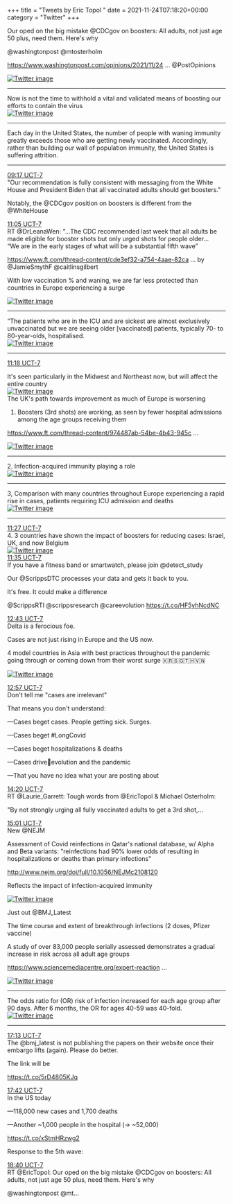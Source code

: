 +++
title = "Tweets by Eric Topol " 
date = 2021-11-24T07:18:20+00:00
category = "Twitter"
+++
<div class="thread"> 
<div class="thread-content"> 
Our oped on the big mistake @CDCgov on boosters: All adults, not just age 50 plus, need them. Here's why

@washingtonpost @mtosterholm 

<a href="https://www.washingtonpost.com/opinions/2021/11/24/cdc-got-it-wrong-it-should-have-urged-all-adults-get-covid-19-booster-shots/" target="_blank" rel="noreferer">https://www.washingtonpost.com/opinions/2021/11/24 ...</a> 
 @PostOpinions </div> 
<a href="/twitter/erictopol/images/FE99A3jVIAcqHwL.jpg"  ><img src="/twitter/erictopol/images/FE99A3jVIAcqHwL.jpg" alt="Twitter image" ></img></a><hr><div class="thread-content"> 
Now is not the time to withhold a vital and validated means of boosting our efforts to contain the virus </div> 
<a href="/twitter/erictopol/images/FE997TuVQAQpwF5.jpg"  ><img src="/twitter/erictopol/images/FE997TuVQAQpwF5.jpg" alt="Twitter image" ></img></a><hr><div class="thread-content"> 
Each day in the United States, the number of people with waning immunity greatly exceeds those who are getting newly vaccinated. Accordingly, rather than building our wall of population immunity, the United States is suffering attrition.</div> 
<hr><div class="profile"> 
<a href="https://twitter.com/erictopol/status/1463542392678600705" target="_blank" rel="noreferer">09:17 UCT-7</a> 
</div> 
<div class="content"> 
"Our recommendation is fully consistent with messaging from the White House and President Biden that all vaccinated adults should get boosters."

Notably, the @CDCgov position on boosters is different from the @WhiteHouse</div> 
</div> 
<div class="tweet"> 
<div class="profile"> 
<a href="https://twitter.com/erictopol/status/1463569368143437824" target="_blank" rel="noreferer">11:05 UCT-7</a> 
</div> 
<div class="content"> 
RT @DrLeanaWen: "...The CDC recommended last week that all adults be made eligible for booster shots but only urged shots for people older…</div> 
</div> 
<div class="thread"> 
<div class="thread-content"> 
“We are in the early stages of what will be a substantial fifth wave”

<a href="https://www.ft.com/thread-content/cde3ef32-a754-4aae-82ca-7d8153af51b7" target="_blank" rel="noreferer">https://www.ft.com/thread-content/cde3ef32-a754-4aae-82ca ...</a> 
  by @JamieSmythF @caitlinsgilbert

With low vaccination % and waning, we are far less protected than countries in Europe experiencing a  surge </div> 
<a href="/twitter/erictopol/images/FE9xzEIUcAYd69Y.jpg"  ><img src="/twitter/erictopol/images/FE9xzEIUcAYd69Y.jpg" alt="Twitter image" ></img></a><hr><div class="thread-content"> 
“The patients who are in the ICU and are sickest are almost exclusively unvaccinated but we are seeing older [vaccinated] patients, typically 70- to 80-year-olds, hospitalised. </div> 
<a href="/twitter/erictopol/images/FE91Na8VkAwXp9V.jpg"  ><img src="/twitter/erictopol/images/FE91Na8VkAwXp9V.jpg" alt="Twitter image" ></img></a><hr><div class="profile"> 
<a href="https://twitter.com/erictopol/status/1463572820722536454" target="_blank" rel="noreferer">11:18 UCT-7</a> 
</div> 
<div class="content"> 
It's seen particularly in the Midwest and Northeast now, but will affect the entire country </div> 
<a href="/twitter/erictopol/images/FE-newxUUAI2A8z.jpg"  ><img src="/twitter/erictopol/images/FE-newxUUAI2A8z.jpg" alt="Twitter image" ></img></a></div> 
<div class="thread"> 
<div class="thread-content"> 
The UK's path towards improvement as much of Europe is worsening

1. Boosters (3rd shots) are working, as seen by fewer hospital admissions among the age groups receiving them

<a href="https://www.ft.com/thread-content/974487ab-54be-4b43-945c-597277aa1292" target="_blank" rel="noreferer">https://www.ft.com/thread-content/974487ab-54be-4b43-945c ...</a> 
 </div> 
<a href="/twitter/erictopol/images/FE8PTc8UUAAY_FI.jpg"  ><img src="/twitter/erictopol/images/FE8PTc8UUAAY_FI.jpg" alt="Twitter image" ></img></a><hr><div class="thread-content"> 
2. Infection-acquired immunity playing a role </div> 
<a href="/twitter/erictopol/images/FE8PpHaUYAU7DhV.jpg"  ><img src="/twitter/erictopol/images/FE8PpHaUYAU7DhV.jpg" alt="Twitter image" ></img></a><hr><div class="thread-content"> 
3, Comparison with many countries throughout Europe experiencing a rapid rise in cases, patients requiring ICU admission and deaths </div> 
<a href="/twitter/erictopol/images/FE8QOkiUcAMSoMs.jpg"  ><img src="/twitter/erictopol/images/FE8QOkiUcAMSoMs.jpg" alt="Twitter image" ></img></a><hr><div class="profile"> 
<a href="https://twitter.com/erictopol/status/1463575134443229184" target="_blank" rel="noreferer">11:27 UCT-7</a> 
</div> 
<div class="content"> 
4. 3 countries have shown the impact of boosters for reducing cases: Israel, UK, and now Belgium </div> 
<a href="/twitter/erictopol/images/FE-pr_jUYAA_76P.jpg"  ><img src="/twitter/erictopol/images/FE-pr_jUYAA_76P.jpg" alt="Twitter image" ></img></a></div> 
<div class="tweet"> 
<div class="profile"> 
<a href="https://twitter.com/erictopol/status/1463577147314872320" target="_blank" rel="noreferer">11:35 UCT-7</a> 
</div> 
<div class="content"> 
If you have a fitness band or smartwatch, please join @detect_study 

Our @ScrippsDTC processes your data and gets it back to you.

It's free. It could make a difference

@ScrippsRTI @scrippsresearch @careevolution https://t.co/HF5yhNcdNC</div> 
</div> 
<div class="tweet"> 
<div class="profile"> 
<a href="https://twitter.com/erictopol/status/1463594242798882817" target="_blank" rel="noreferer">12:43 UCT-7</a> 
</div> 
<div class="content"> 
Delta is a ferocious foe.

Cases are not just rising in Europe and the US now. 

4 model countries in Asia with best practices throughout the pandemic going through or coming down from their worst surge 🇰🇷🇸🇬🇹🇭🇻🇳 </div> 
<a href="/twitter/erictopol/images/FE-6kDhVUAEs-dP.jpg"  ><img src="/twitter/erictopol/images/FE-6kDhVUAEs-dP.jpg" alt="Twitter image" ></img></a></div> 
<div class="tweet"> 
<div class="profile"> 
<a href="https://twitter.com/erictopol/status/1463597591439060995" target="_blank" rel="noreferer">12:57 UCT-7</a> 
</div> 
<div class="content"> 
Don't tell me "cases are irrelevant"

That means you don't understand:

—Cases beget cases. People getting sick. Surges.   

—Cases beget #LongCovid 

—Cases beget hospitalizations &amp; deaths

—Cases drive🦠evolution and the pandemic

—That you have no idea what your are posting about</div> 
</div> 
<div class="tweet"> 
<div class="profile"> 
<a href="https://twitter.com/erictopol/status/1463618427336085507" target="_blank" rel="noreferer">14:20 UCT-7</a> 
</div> 
<div class="content"> 
RT @Laurie_Garrett: Tough words from @EricTopol &amp; Michael Osterholm:

"By not strongly urging all fully vaccinated adults to get a 3rd shot,…</div> 
</div> 
<div class="tweet"> 
<div class="profile"> 
<a href="https://twitter.com/erictopol/status/1463628744707477516" target="_blank" rel="noreferer">15:01 UCT-7</a> 
</div> 
<div class="content"> 
New @NEJM

Assessment of Covid reinfections in Qatar's national database, w/ Alpha and Beta variants: "reinfections had 90% lower odds of resulting in hospitalizations or deaths than primary infections"

<a href="http://www.nejm.org/doi/full/10.1056/NEJMc2108120" target="_blank" rel="noreferer">http://www.nejm.org/doi/full/10.1056/NEJMc2108120</a> 


Reflects the impact of infection-acquired immunity </div> 
<a href="/twitter/erictopol/images/FE_VPa9UYAIaeUY.jpg"  ><img src="/twitter/erictopol/images/FE_VPa9UYAIaeUY.jpg" alt="Twitter image" ></img></a></div> 
<div class="thread"> 
<div class="thread-content"> 
Just out @BMJ_Latest

The time course and extent of breakthrough infections  (2 doses, Pfizer vaccine)

A study of over 83,000 people serially assessed demonstrates a gradual increase in risk across all adult age groups 

<a href="https://www.sciencemediacentre.org/expert-reaction-to-study-looking-at-covid-infection-risk-as-time-increases-after-second-pfizer-vaccine-dose-in-israel/" target="_blank" rel="noreferer">https://www.sciencemediacentre.org/expert-reaction ...</a> 
 </div> 
<a href="/twitter/erictopol/images/FE_mgsBVEAMi_hg.jpg"  ><img src="/twitter/erictopol/images/FE_mgsBVEAMi_hg.jpg" alt="Twitter image" ></img></a><hr><div class="thread-content"> 
The odds ratio for (OR) risk of infection increased for each age group after 90 days. After 6 months, the OR for ages 40-59 was 40-fold. </div> 
<a href="/twitter/erictopol/images/FE_mjoZVUAMSop2.jpg"  ><img src="/twitter/erictopol/images/FE_mjoZVUAMSop2.jpg" alt="Twitter image" ></img></a><hr><div class="profile"> 
<a href="https://twitter.com/erictopol/status/1463662019312189442" target="_blank" rel="noreferer">17:13 UCT-7</a> 
</div> 
<div class="content"> 
The @bmj_latest is not publishing the papers on their website once their embargo lifts (again). Please do better.

The link will be

https://t.co/5rD4805KJq</div> 
</div> 
<div class="tweet"> 
<div class="profile"> 
<a href="https://twitter.com/erictopol/status/1463669302914019328" target="_blank" rel="noreferer">17:42 UCT-7</a> 
</div> 
<div class="content"> 
In the US today

—118,000 new cases and 1,700 deaths

—Another ~1,000 people in the hospital (-&gt; ~52,000)

https://t.co/xStmHRzwg2

Response to the 5th wave:</div> 
</div> 
<div class="tweet"> 
<div class="profile"> 
<a href="https://twitter.com/erictopol/status/1463683960618176517" target="_blank" rel="noreferer">18:40 UCT-7</a> 
</div> 
<div class="content"> 
RT @EricTopol: Our oped on the big mistake @CDCgov on boosters: All adults, not just age 50 plus, need them. Here's why

@washingtonpost @mt…</div> 
</div> 


